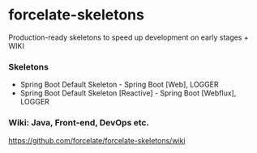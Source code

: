 # forcelate-skeletons
Production-ready skeletons to speed up development on early stages + WIKI

### Skeletons
* Spring Boot Default Skeleton - Spring Boot [Web], LOGGER
* Spring Boot Default Skeleton [Reactive] - Spring Boot [Webflux], LOGGER

### Wiki: Java, Front-end, DevOps etc. 
https://github.com/forcelate/forcelate-skeletons/wiki
